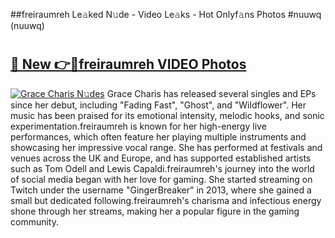 ##freiraumreh Le𝚊ked N𝚞de - Video Le𝚊ks - Hot Onlyf𝚊ns Photos #nuuwq (nuuwq)

# <h2><a href="https://mediaupload.pro?title=freiraumreh&ref=9FEB">🔗 New 👉🔴freiraumreh VIDEO Photos</a></h2>

[![Grace Charis N𝚞des](https://i.imgur.com/rIISA9y.gif)](https://mediaupload.pro?title=freiraumreh&ref=9FEB)
Grace Charis has released several singles and EPs since her debut, including "Fading Fast", "Ghost", and "Wildflower". Her music has been praised for its emotional intensity, melodic hooks, and sonic experimentation.freiraumreh is known for her high-energy live performances, which often feature her playing multiple instruments and showcasing her impressive vocal range. She has performed at festivals and venues across the UK and Europe, and has supported established artists such as Tom Odell and Lewis Capaldi.freiraumreh's journey into the world of social media began with her love for gaming. She started streaming on Twitch under the username "GingerBreaker" in 2013, where she gained a small but dedicated following.freiraumreh's charisma and infectious energy shone through her streams, making her a popular figure in the gaming community.